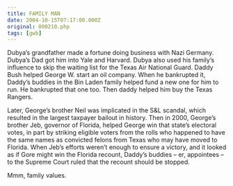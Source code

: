 ```yaml
---
title: FAMILY MAN
date: 2004-10-15T07:17:00.000Z
original: 000210.php
tags: [gwb]
---
```


Dubya’s grandfather made a fortune doing business with Nazi Germany. Dubya’s Dad got him into Yale and Harvard. Dubya also used his family’s influence to skip the waiting list for the Texas Air National Guard. Daddy Bush helped George W. start an oil company. When he bankrupted it, Daddy’s buddies in the Bin Laden family helped fund a new one for him to run. He bankrupted that one too. Then daddy helped him buy the Texas Rangers.

Later, George’s brother Neil was implicated in the S&L scandal, which resulted in the largest taxpayer bailout in history. Then in 2000, George’s brother Jeb, governor of Florida, helped George win that state’s electoral votes, in part by striking eligible voters from the rolls who happened to have the same names as convicted felons from Texas who may have moved to Florida. When Jeb’s efforts weren’t enough to ensure a victory, and it looked as if Gore might win the Florida recount, Daddy’s buddies – er, appointees – to the Supreme Court ruled that the recount should be stopped.

Mmm, family values.
